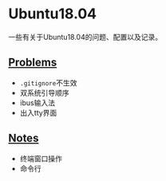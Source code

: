 # Ubuntu18.04
一些有关于Ubuntu18.04的问题、配置以及记录。

## [Problems](https://github.com/Shadowmaple/something_for_ubuntu/blob/master/problems.md)

+ `.gitignore`不生效
+ 双系统引导顺序
+ ibus输入法
+ 出入tty界面


## [Notes](https://github.com/Shadowmaple/something_for_ubuntu/blob/master/notes.md)

+ 终端窗口操作
+ 命令行


